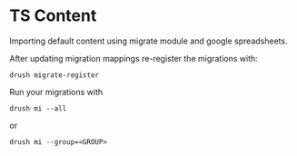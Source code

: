 # TS Content

Importing default content using migrate module and google spreadsheets.

After updating migration mappings re-register the migrations with:

```
drush migrate-register
```

Run your migrations with

```
drush mi --all
```

or

```
drush mi --group=<GROUP>
```
